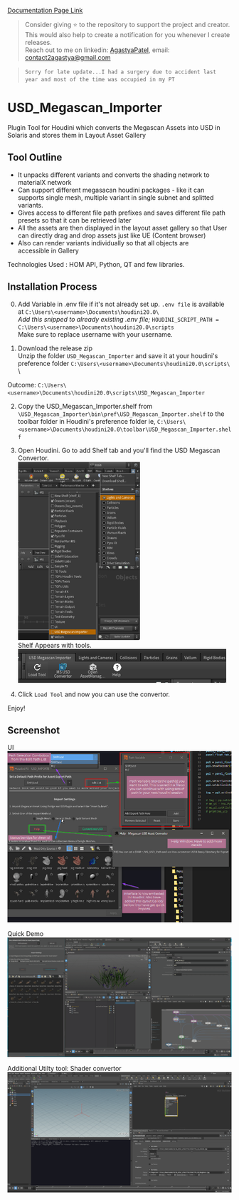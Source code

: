 [Documentation Page Link](https://agastyapatel.github.io/USD_Megascan_Importer/)

> Consider giving ⭐ to the repository to support the project and creator. This would also help to create a notification for you whenever I create releases.\
> Reach out to me on linkedin: [AgastyaPatel](https://www.linkedin.com/in/4gastyaPatel/), email: contact2agastya@gmail.com 

> `Sorry for late update...I had a surgery due to accident last year and most of the time was occupied in my PT` 

# USD_Megascan_Importer
Plugin Tool for Houdini which converts the Megascan Assets into USD in Solaris and stores them in Layout Asset Gallery

## Tool Outline
- It unpacks different variants and converts the shading network to materialX network
- Can support different megasacan houdini packages - like it can supports single mesh, multiple variant in single subnet and splitted variants.
- Gives access to different file path prefixes and saves different file path presets so that it can be retrieved later
- All the assets are then displayed in the layout asset gallery so that User can directly drag and drop assets just like UE (Content browser)
- Also can render variants individually so that all objects are accessible in Gallery

Technologies Used : HOM API, Python, QT and few libraries.

## Installation Process
0. Add Variable in .env file if it's not already set up. `.env file` is available at `C:\Users\<username>\Documents\houdini20.0\` \
*Add this snipped to already existing .env file;* `HOUDINI_SCRIPT_PATH = C:\Users\<username>\Documents\houdini20.0\scripts` \
Make sure to replace username with your username.

1. Download the release zip\
Unzip the folder `USD_Megascan_Importer` and save it at your houdini's preference folder `C:\Users\<username>\Documents\houdini20.0\scripts\` \

Outcome: `C:\Users\<username>\Documents\houdini20.0\scripts\USD_Megascan_Importer`

2. Copy the USD_Megascan_Importer.shelf from  `\USD_Megascan_Importer\bin\pref\USD_Megascan_Importer.shelf` to the toolbar folder in Houdini's preference folder ie,
`C:\Users\<username>\Documents\houdini20.0\toolbar\USD_Megascan_Importer.shelf`

3. Open Houdini. Go to add Shelf tab and you'll find the USD Megascan Convertor.\
<img src = 'bin/DEV/ShelfSS.png'  height = 400></img>\
Shelf Appears with tools.
<img src = 'bin/DEV/shelf.png'></img> 

4. Click `Load Tool` and now you can use the convertor.

Enjoy!

## Screenshot
UI
![UI](/bin/DEV/UI.jpeg)

Quick Demo
![UI](/bin/DEV/breakdown2.gif)

Additional Utilty tool: Shader convertor
![UI](/bin/DEV/mtlxConverter.gif)
